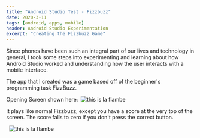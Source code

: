 ```yaml
---
title: "Android Studio Test - Fizzbuzz"
date: 2020-3-11
tags: [android, apps, mobile]
header: Android Studio Experimentation
excerpt: "Creating the Fizzbuzz Game"
---
```

Since phones have been such an integral part of our lives and technology in general,
I took some steps into experimenting and learning about how Android Studio worked
and understanding how the user interacts with a mobile interface.

The app that I created was a game based off of the beginner's programming
task FizzBuzz.

Opening Screen shown here:
<img src="{{ site.url }}{{ site.baseurl }}/images/fizzbuzz/fizzbuzz1.jpg" alt="">
<img src="{{ site.url }}{{ site.baseurl }}/images/la flambe.jpg" alt="this is la flambe">


It plays like normal Fizzbuzz, except you have a score at the very top of the screen.
The score falls to zero if you don't press the correct button.


<img src="{{ site.url }}{{ site.baseurl }}/images/fizzbuzz/fizzbuzz2.jpg" alt="">
<img src="{{ site.url }}{{ site.baseurl }}/images/fizzbuzz/fizzbuzz1.JPG" alt="">


<img src="{{ site.url }}{{ site.baseurl }}/images/la flambe.jpg" alt="this is la flambe">
